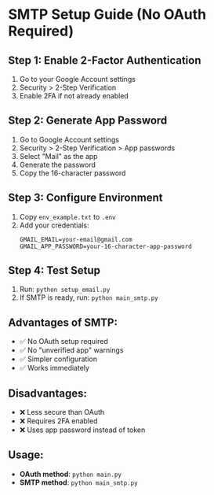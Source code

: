 # SMTP Setup Guide (No OAuth Required)

## Step 1: Enable 2-Factor Authentication
1. Go to your Google Account settings
2. Security > 2-Step Verification
3. Enable 2FA if not already enabled

## Step 2: Generate App Password
1. Go to Google Account settings
2. Security > 2-Step Verification > App passwords
3. Select "Mail" as the app
4. Generate the password
5. Copy the 16-character password

## Step 3: Configure Environment
1. Copy `env_example.txt` to `.env`
2. Add your credentials:
   ```
   GMAIL_EMAIL=your-email@gmail.com
   GMAIL_APP_PASSWORD=your-16-character-app-password
   ```

## Step 4: Test Setup
1. Run: `python setup_email.py`
2. If SMTP is ready, run: `python main_smtp.py`

## Advantages of SMTP:
- ✅ No OAuth setup required
- ✅ No "unverified app" warnings
- ✅ Simpler configuration
- ✅ Works immediately

## Disadvantages:
- ❌ Less secure than OAuth
- ❌ Requires 2FA enabled
- ❌ Uses app password instead of token

## Usage:
- **OAuth method**: `python main.py`
- **SMTP method**: `python main_smtp.py`
